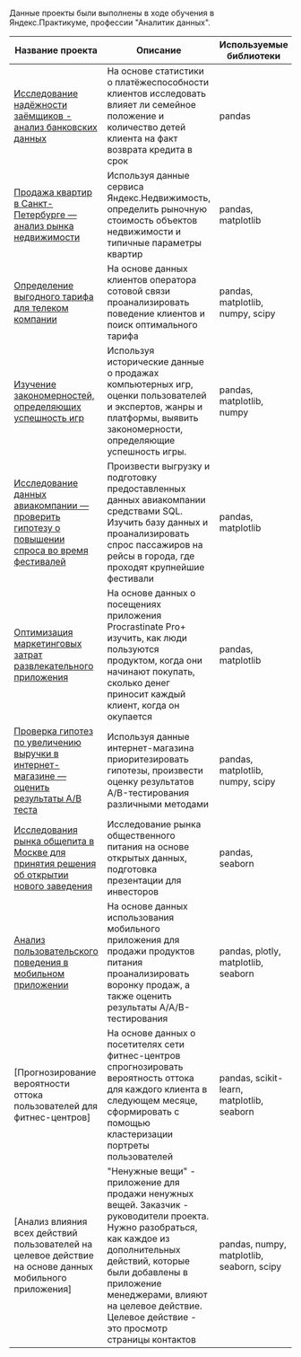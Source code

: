 Данные проекты были выполнены в ходе обучения в Яндекс.Практикуме, профессии "Аналитик данных".


| Название проекта | Описание | Используемые библиотеки | Название папки |
|---------- | ----------- | ------------ | ------------ |
| [Исследование надёжности заёмщиков - анализ банковских данных](https://github.com/Atokareva/Yandex-praktikum-projects/blob/main/Bank_data/Bank_data.ipynb) | На основе статистики о платёжеспособности клиентов исследовать влияет ли семейное положение и количество детей клиента на факт возврата кредита в срок | pandas | Bank_data |
| [Продажа квартир в Санкт-Петербурге — анализ рынка недвижимости](https://github.com/Atokareva/Yandex-praktikum-projects/blob/main/Apartments_data/Apartments_data.ipynb) | Используя данные сервиса Яндекс.Недвижимость, определить рыночную стоимость объектов недвижимости и типичные параметры квартир | pandas, matplotlib | Apartments_data |
| [Определение выгодного тарифа для телеком компании](https://github.com/Atokareva/Yandex-praktikum-projects/blob/main/Telecom/Telecom.ipynb) | На основе данных клиентов оператора сотовой связи проанализировать поведение клиентов и поиск оптимального тарифа | pandas, matplotlib, numpy, scipy | Telecom |
| [Изучение закономерностей, определяющих успешность игр](https://github.com/Atokareva/Yandex-praktikum-projects/blob/main/Game_data/Game_data.ipynb) | Используя исторические данные о продажах компьютерных игр, оценки пользователей и экспертов, жанры и платформы, выявить закономерности, определяющие успешность игры. |pandas, matplotlib, numpy | Game_data |
| [Исследование данных авиакомпании — проверить гипотезу о повышении спроса во время фестивалей](https://github.com/Atokareva/Yandex-praktikum-projects/blob/main/Airline_data/Airline_data.ipynb) | Произвести выгрузку и подготовку предоставленных данных авиакомпании средствами SQL.  Изучить базу данных и проанализировать спрос пассажиров на рейсы в города, где проходят крупнейшие фестивали | pandas, matplotlib | Airline_data |
| [Оптимизация маркетинговых затрат развлекательного приложения](https://github.com/Atokareva/Yandex-praktikum-projects/blob/main/Entertainment_app/Entertainment_app.ipynb) | На основе данных о посещениях приложения Procrastinate Pro+ изучить, как люди пользуются продуктом, когда они начинают покупать, сколько денег приносит каждый клиент, когда он окупается | pandas, matplotlib | Entertainment_app |
| [Проверка гипотез по увеличению выручки в интернет-магазине — оценить результаты A/B теста](https://github.com/Atokareva/Yandex-praktikum-projects/blob/main/Online_store/Online_store.ipynb) | Используя данные интернет-магазина приоритезировать гипотезы, произвести оценку результатов A/B-тестирования различными методами | pandas, matplotlib, numpy, scipy | Online_store|
| [Исследования рынка общепита в Москве для принятия решения об открытии нового заведения](https://github.com/Atokareva/Yandex-praktikum-projects/blob/main/Catering_market/Catering_market.ipynb) | Исследование рынка общественного питания на основе открытых данных, подготовка презентации для инвесторов | pandas, seaborn | Catering_market |
| [Анализ пользовательского поведения в мобильном приложении](https://github.com/Atokareva/Yandex-praktikum-projects/blob/main/Products_app/Products_app.ipynb) | На основе данных использования мобильного приложения для продажи продуктов питания проанализировать воронку продаж, а также оценить результаты A/A/B-тестирования  | pandas, plotly, matplotlib, seaborn | Products_app |
| [Прогнозирование вероятности оттока пользователей для фитнес-центров] | На основе данных о посетителях сети фитнес-центров спрогнозировать вероятность оттока для каждого клиента в следующем месяце, сформировать с помощью кластеризации портреты пользователей | pandas, scikit-learn, matplotlib, seaborn | Fitness_chainи |
| [Анализ влияния всех действий пользователей на целевое действие на основе данных мобильного приложения] | "Ненужные вещи" - приложение для продажи ненужных вещей. Заказчик - руководители проекта. Нужно разобраться, как каждое из дополнительных действий, которые были добавлены в приложение менеджерами, влияют на целевое действие. Целевое действие - это просмотр страницы контактов | pandas, numpy, matplotlib, seaborn, scipy | Unnecessary_things_app |

